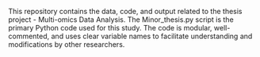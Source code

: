 This repository contains the data, code, and output related to the thesis project - Multi-omics Data Analysis. The Minor_thesis.py script is the primary Python code used for this study. The code is modular, well-commented, and uses clear variable names to facilitate understanding and modifications by other researchers.
